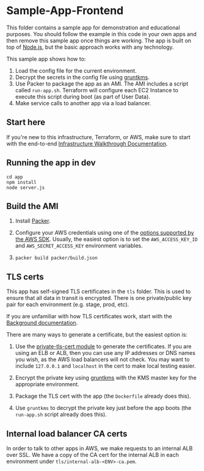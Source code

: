 # Sample-App-Frontend

This folder contains a sample app for demonstration and educational purposes. You should follow the example in this 
code in your own apps and then remove this sample app once things are working. The app is built on top of 
[Node.js](https://nodejs.org), but the basic approach works with any technology. 

This sample app shows how to:

1. Load the config file for the current environment.
1. Decrypt the secrets in the config file using [gruntkms](https://github.com/gruntwork-io/gruntkms).
1. Use Packer to package the app as an AMI. The AMI includes a script called `run-app.sh`. Terraform will configure
   each EC2 Instance to execute this script during boot (as part of User Data).
1. Make service calls to another app via a load balancer.




## Start here

If you're new to this infrastructure, Terraform, or AWS, make sure to start with the end-to-end 
[Infrastructure Walkthrough Documentation](https://github.com/Veeps-Hosting/infrastructure-live/tree/master/_docs). 




## Running the app in dev

```
cd app
npm install
node server.js
```




## Build the AMI

1. Install [Packer](https://www.packer.io/).

1. Configure your AWS credentials using one of the [options supported by the AWS 
   SDK](http://docs.aws.amazon.com/sdk-for-java/v1/developer-guide/credentials.html). Usually, the easiest option is to
   set the `AWS_ACCESS_KEY_ID` and `AWS_SECRET_ACCESS_KEY` environment variables.

1. `packer build packer/build.json`




## TLS certs

This app has self-signed TLS certificates in the `tls` folder. This is used to ensure that all data in transit is
encrypted. There is one private/public key pair for each environment (e.g. stage, prod, etc). 

If you are unfamiliar with how TLS certificates work, start with the [Background 
documentation](https://github.com/gruntwork-io/module-security/tree/master/modules/tls-cert-private#background).

There are many ways to generate a certificate, but the easiest option is:

1. Use the [private-tls-cert module](https://github.com/hashicorp/terraform-aws-vault/tree/master/modules/private-tls-cert)
   to generate the certificates. If you are using an ELB or ALB, then you can use any IP addresses or DNS names you 
   wish, as the AWS load balancers will not check. You may want to include `127.0.0.1` and `localhost` in the cert to 
   make local testing easier.
   
1. Encrypt the private key using [gruntkms](https://github.com/gruntwork-io/gruntkms) with the KMS master key for the
   appropriate environment.
   
1. Package the TLS cert with the app (the `Dockerfile` already does this).
   
1. Use `gruntkms` to decrypt the private key just before the app boots (the `run-app.sh` script already does this).




## Internal load balancer CA certs 

In order to talk to other apps in AWS, we make requests to an internal ALB over SSL. We have a copy of the CA cert for
the internal ALB in each environment under `tls/internal-alb-<ENV>-ca.pem`.